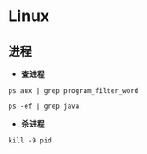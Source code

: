 # Linux

## 进程

- **查进程**

```
ps aux | grep program_filter_word

ps -ef | grep java
```

- **杀进程**

```
kill -9 pid
```